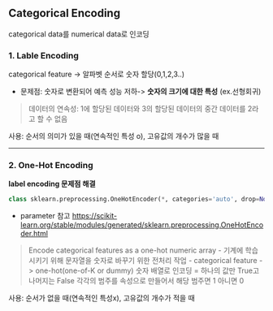 ## Categorical Encoding
categorical data를 numerical data로 인코딩
### 1. Lable Encoding
categorical feature -> 알파벳 순서로 숫자 할당(0,1,2,3..)
* 문제점: 숫자로 변환되어 예측 성능 저하-> __숫자의 크기에 대한 특성__ (ex.선형회귀)
>데이터의 연속성: 1에 할당된 데이터와 3의 할당된 데이터의 중간 데이터를 2라고 할 수 없음

사용: 순서의 의미가 있을 때(연속적인 특성 o), 고유값의 개수가 많을 때
___
### 2. One-Hot Encoding
__label encoding 문제점 해결__
```python
class sklearn.preprocessing.OneHotEncoder(*, categories='auto', drop=None, sparse=True, dtype=<class 'numpy.float64'>, handle_unknown='error')
```
- parameter 참고
https://scikit-learn.org/stable/modules/generated/sklearn.preprocessing.OneHotEncoder.html

> Encode categorical features as a one-hot numeric array
    - 기계에 학습시키기 위해 문자열을 숫자로 바꾸기 위한 전처리 작업
    - categorical feature -> one-hot(one-of-K or dummy) 숫자 배열로 인코딩 = 하나의 값만 True고 나머지는 False
> 각각의 범주를 속성으로 만들어서 해당 범주면 1 아니면 0

사용: 순서가 없을 때(연속적인 특성x), 고유값의 개수가 적을 때
